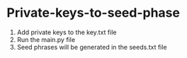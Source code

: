 # Private-keys-to-seed-phase

1. Add private keys to the key.txt file
2. Run the main.py file
3. Seed phrases will be generated in the seeds.txt file

